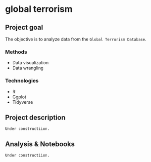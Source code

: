 # global terrorism

## Project goal
The objective is to analyze data from the ```Global Terrorism Database```.

### Methods
* Data visualization
* Data wrangling

### Technologies
* R
* Ggplot
* Tidyverse

## Project description
```Under constructiion.```

## Analysis & Notebooks
```Under constructiion.```